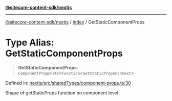 [**@sitecore-content-sdk/nextjs**](../../README.md)

***

[@sitecore-content-sdk/nextjs](../../README.md) / [index](../README.md) / GetStaticComponentProps

# Type Alias: GetStaticComponentProps

> **GetStaticComponentProps**: `ComponentPropsFetchFunction`\<`GetStaticPropsContext`\>

Defined in: [nextjs/src/sharedTypes/component-props.ts:30](https://github.com/Sitecore/xmc-jss-dev/blob/38628169543edbbaa7aaf11b37732422ca68db02/packages/nextjs/src/sharedTypes/component-props.ts#L30)

Shape of getStaticProps function on component level
